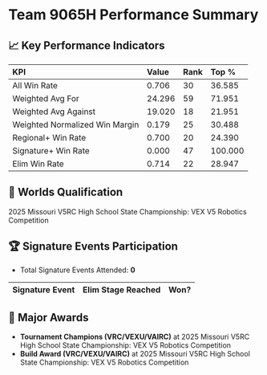 # Team 9065H Performance Summary

## 📈 Key Performance Indicators
| KPI | Value | Rank | Top % |
|:---|:-----|:----|:-----|
| All Win Rate | 0.706 | 30 | 36.585 |
| Weighted Avg For | 24.296 | 59 | 71.951 |
| Weighted Avg Against | 19.020 | 18 | 21.951 |
| Weighted Normalized Win Margin | 0.179 | 25 | 30.488 |
| Regional+ Win Rate | 0.700 | 20 | 24.390 |
| Signature+ Win Rate | 0.000 | 47 | 100.000 |
| Elim Win Rate | 0.714 | 22 | 28.947 |


## 🎯 Worlds Qualification
2025 Missouri V5RC High School State Championship: VEX V5 Robotics Competition

## 🏆 Signature Events Participation
- Total Signature Events Attended: **0**

| Signature Event | Elim Stage Reached | Won? |
|:----------------|:-------------------|:----|


## 🥇 Major Awards
- **Tournament Champions (VRC/VEXU/VAIRC)** at 2025 Missouri V5RC High School State Championship: VEX V5 Robotics Competition
- **Build Award (VRC/VEXU/VAIRC)** at 2025 Missouri V5RC High School State Championship: VEX V5 Robotics Competition

